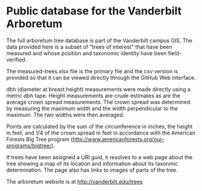 Public database for the Vanderbilt Arboretum
========

The full arboretum tree database is part of the Vanderbilt campus GIS.  The data provided here is a subset of "trees of interest" that have been measured and whose position and taxonomic identity have been field-verified.

The measured-trees.xlsx file is the primary file and the csv version is provided so that it can be viewed directly through the GitHub Web interface.  

dbh (diameter at breast height) measurements were made directly using a metric dbh tape.  Height measurements are crude estimates as are the average crown spread measurements.  The crown spread was determined by measuring the maximum width and the width perpendicular to the maximum.  The two widths were then averaged.  

Points are calculated by the sum of the circumference in inches, the height in feet, and 1/4 of the crown spread in feet in accordance with the American Forests Big Tree program (http://www.americanforests.org/our-programs/bigtree/).

If trees have been assigned a URI guid, it resolves to a web page about the tree showing a map of its location and information about its taxonmic determination.  The page also has links to images of parts of the tree.

The arboretum website is at http://vanderbilt.edu/trees

